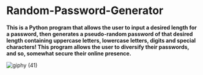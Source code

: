 # Random-Password-Generator

**This is a Python program that allows the user to input a desired length for a password, then generates a pseudo-random password of that desired length containing uppercase letters, lowercase letters, digits and special characters! This program allows the user to diversify their passwords, and so, somewhat secure their online presence.** 

![giphy (41)](https://user-images.githubusercontent.com/50711847/181358260-d70e8444-ac98-4757-bb95-a06905f261b6.gif)

